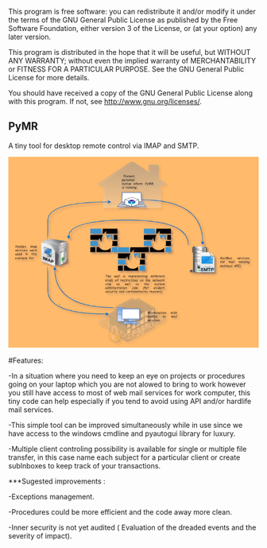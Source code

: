 This program is free software: you can redistribute it and/or modify it under the terms of the GNU General Public License as published by the Free Software Foundation, either version 3 of the License, or (at your option) any later version.

This program is distributed in the hope that it will be useful, but WITHOUT ANY WARRANTY; without even the implied warranty of MERCHANTABILITY or FITNESS FOR A PARTICULAR PURPOSE. See the GNU General Public License for more details.

You should have received a copy of the GNU General Public License along with this program. If not, see http://www.gnu.org/licenses/.

## PyMR

A tiny tool for desktop remote control via IMAP and SMTP.

![ILLUSTRATION](https://github.com/H-Ismael/PyRD/blob/master/Capture.PNG?raw=true)

#Features:

-In a situation where you need to keep an eye on projects or procedures going on your laptop which you are not alowed to bring to work however you still have access to most of web mail services for work computer, this tiny code can help especially if you tend to avoid using API and/or hardlife mail services.

-This simple tool can be improved simultaneously while in use since we have access to the windows cmdline and pyautogui library for luxury.

-Multiple client controling possibility is available for single or multiple file transfer, in this case name each subject for a particular client or create subInboxes to keep track of your transactions.


***Sugested improvements : 

-Exceptions management.

-Procedures could be more efficient and the code away more clean.

-Inner security is not yet audited ( Evaluation of the dreaded events and the severity of impact).
